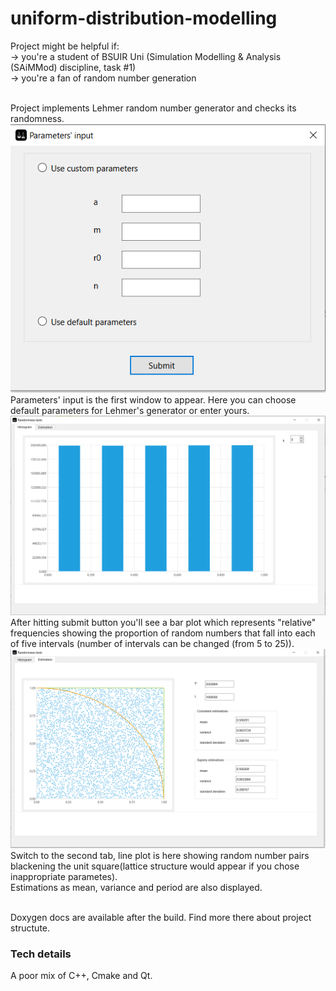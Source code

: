 # uniform-distribution-modelling
Project might be helpful if:
<br> -> you're a student of BSUIR Uni (Simulation Modelling & Analysis (SAiMMod) discipline, task #1)
<br> -> you're a fan of random number generation

<br>Project implements Lehmer random number generator and checks its randomness.
![image_0](./screenshots/input_img.png)
<br>Parameters' input is the first window to appear. 
Here you can choose default parameters for Lehmer's generator or enter yours.
![image_1](./screenshots/bar_plot_img.png)
<br>After hitting submit button you'll see a bar plot which represents "relative" frequencies showing 
the proportion of random numbers that fall into each of five intervals (number of intervals can be changed (from 5 to 25)).
![image_2](./screenshots/line_plot_n_estimations.png)
<br>Switch to the second tab, line plot is here showing random number pairs blackening the unit square(lattice structure would appear if you chose inappropriate parametes).
<br>Estimations as mean, variance and period are also displayed.

<br>Doxygen docs are available after the build. Find more there about project structute.

### Tech details 
A poor mix of C++, Cmake and Qt. 
